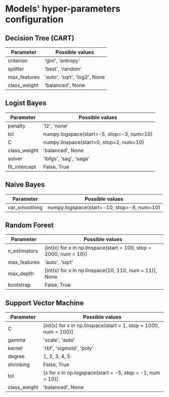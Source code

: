 # Models' hyper-parameters configuration

## Decision Tree (CART)

| Parameter | Possible values|
|-----------|----------------|
|criterion | 'gini', 'entropy'|
|splitter| 'best', 'random' |
|max_features| 'auto', 'sqrt', 'log2', None |
|class_weight| 'balanced', None |



## Logist Bayes

| Parameter | Possible values|
|-----------|----------------|
|penalty | 'l2', 'none'|
|tol| numpy.logspace(start=-5, stop=-3, num=10) |
|C| numpy.linspace(start=0, stop=2, num=10) |
|class_weight| 'balanced', None |
|solver| 'lbfgs', 'sag', 'saga'|
|fit_intercept| False, True |


## Naive Bayes

| Parameter | Possible values|
|-----------|----------------|
|var_smoothing| numpy.logspace(start=-10, stop=-8, num=10)|



## Random Forest

| Parameter | Possible values|
|-----------|----------------|
|n_estimators | [int(x) for x in np.linspace(start = 100, stop = 2000, num = 10)]|
|max_features| 'auto', 'sqrt' |
|max_depth| [int(x) for x in np.linspace(10, 110, num = 11)], None |
|bootstrap| False, True |


## Support Vector Machine

| Parameter | Possible values|
|-----------|----------------|
|C | [int(x) for x in np.linspace(start = 1, stop = 1000, num = 100)]|
|gamma| 'scale', 'auto' |
|kernel| 'rbf', 'sigmoid', 'poly' |
|degree| 1, 2, 3, 4, 5 |
|shrinking| False, True |
|tol| [x for x in np.logspace(start = -5, stop = -1, num = 10)] |
|class_weight| 'balanced', None  |
